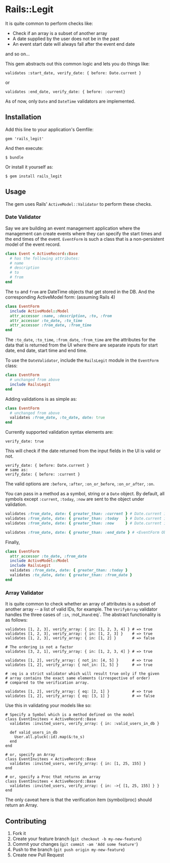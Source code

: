 # Rails::Legit

It is quite common to perform checks like:

* Check if an array is a subset of another array
* A date supplied by the user does not be in the past
* An event start date will always fall after the event end date

and so on...

This gem abstracts out this common logic and lets you do things like:

    validates :start_date, verify_date: { before: Date.current }

or

    validates :end_date, verify_date: { before: :current}

As of now, only `Date` and `DateTime` validators are implemented.

## Installation

Add this line to your application's Gemfile:

    gem 'rails_legit'

And then execute:

    $ bundle

Or install it yourself as:

    $ gem install rails_legit

## Usage

The gem uses Rails' `ActiveModel::Validator` to perform these checks.


### Date Validator

Say we are building an event management application where the management
can create events where they can specify the start times and the end times
of the event. `EventForm` is such a class that is a non-persistent model of
the event record.

```ruby
class Event < ActiveRecord::Base
  # has the following attributes:
  # name
  # description
  # to
  # from
end
```

The `to` and `from` are DateTime objects that get stored in the DB. And the
corresponding ActiveModel form: (assuming Rails 4)

```ruby
class EventForm 
  include ActiveModel::Model
  attr_accessor :name, :description, :to, :from
  attr_accessor :to_date, :to_time
  attr_accessor :from_date, :from_time
end
```

The `:to_date`, `:to_time`, `:from_date`, `:from_time` are the attributes
for the data that is returned from the UI where there are separate inputs
for start date, end date, start time and end time.

To use the `DateValidator`, include the `RailsLegit` module in the
`EventForm` class:

```ruby
class EventForm
  # unchanged from above
  include RailsLegit
end
```

Adding validations is as simple as:

```ruby
class EventForm
  # unchanged from above
  validates :from_date, :to_date, date: true
end
```

Currently supported validation syntax elements are:

    verify_date: true

This will check if the date returned from the input fields in the UI is
valid or not.

    verify_date: { before: Date.current }
    # same as:
    verify_date: { before: :current }

The valid options are `:before`, `:after`, `:on_or_before`, `:on_or_after`, `:on`.

You can pass in a method as a symbol, string or a `Date` object. By default, all symbols except
`:current`, `:today`, `:now` are sent to the object under validation.

```ruby
validates :from_date, date: { greater_than: :current } # Date.current is used
validates :from_date, date: { greater_than: :today   } # Date.current is used 
validates :from_date, date: { greater_than: :now     } # Date.current is used

validates :from_date, date: { greater_than: :end_date } # <EventForm Object>.end_date is used
```

Finally,

```ruby
class EventForm
  attr_accessor :to_date, :from_date
  include ActiveModel::Model
  include RailsLegit
  validates :from_date, date: { greater_than: :today }
  validates :to_date, date: { greater_than: :from_date }
end
```

### Array Validator

It is quite common to check whether an array of attributes is a subset
of another array -- a list of valid IDs, for example. The `VerifyArray`
validator handles the three cases of `:in`, :not_in` and `:eq`. The
abstract functionality is as follows:

    validates [1, 2, 3], verify_array: { in: [1, 2, 3, 4] } # => true
    validates [1, 2, 3], verify_array: { in: [1, 2, 3] }    # => true
    validates [1, 2, 3], verify_array: { in: [1, 2] }       # => false

    # The ordering is not a factor
    validates [3, 2, 1], verify_array: { in: [1, 2, 3, 4] } # => true

    validates [1, 2], verify_array: { not_in: [4, 5] }      # => true
    validates [1, 2], verify_array: { not_in: [1, 5] }      # => true

    # :eq is a strict validator which will result true only if the given
    # array contains the exact same elements (irrespective of order)
    # compared to the verification array.

    validates [1, 2], verify_array: { eq: [2, 1] }          # => true
    validates [1, 2], verify_array: { eq: [3, 1] }          # => false

Use this in validating your models like so:

    # Specify a Symbol which is a method defined on the model
    class EventInvitees < ActiveRecord::Base
      validates :invited_users, verify_array: { in: :valid_users_in_db }

      def valid_users_in_db
        User.all.pluck(:id).map(&:to_s)
      end
    end

    # or, specify an Array
    class EventInvitees < ActiveRecord::Base
      validates :invited_users, verify_array: { in: [1, 25, 155] }
    end

    # or, specify a Proc that returns an array
    class EventInvitees < ActiveRecord::Base
      validates :invited_users, verify_array: { in: ->{ [1, 25, 155] } }
    end


The only caveat here is that the verification item (symbol/proc) should
return an Array.


## Contributing

1. Fork it
2. Create your feature branch (`git checkout -b my-new-feature`)
3. Commit your changes (`git commit -am 'Add some feature'`)
4. Push to the branch (`git push origin my-new-feature`)
5. Create new Pull Request
